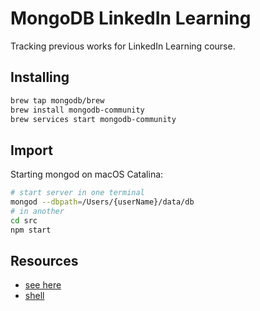 # MongoDB LinkedIn Learning

Tracking previous works for LinkedIn Learning course.

## Installing

```bash
brew tap mongodb/brew
brew install mongodb-community
brew services start mongodb-community
```

## Import

Starting mongod on macOS Catalina:
```bash
# start server in one terminal
mongod --dbpath=/Users/{userName}/data/db
# in another
cd src
npm start
```

## Resources

* [see here](https://stackoverflow.com/questions/58034955/read-only-file-system-when-attempting-mkdir-data-db-on-mac)
* [shell](https://docs.mongodb.com/manual/reference/mongo-shell/)